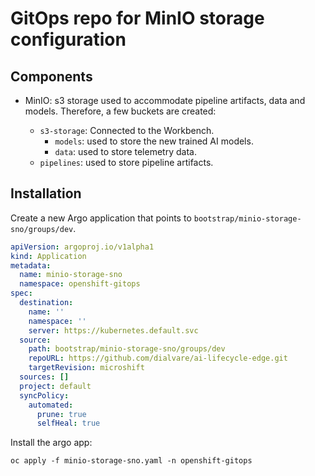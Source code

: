 # GitOps repo for MinIO storage configuration

## Components

* MinIO: s3 storage used to accommodate pipeline artifacts, data and models. Therefore, a few buckets are created:

  * `s3-storage`: Connected to the Workbench.
    * `models`: used to store the new trained AI models.
    * `data`: used to store telemetry data.
  * `pipelines`: used to store pipeline artifacts.

## Installation

Create a new Argo application that points to `bootstrap/minio-storage-sno/groups/dev`.

````yaml
apiVersion: argoproj.io/v1alpha1
kind: Application
metadata:
  name: minio-storage-sno
  namespace: openshift-gitops
spec:
  destination:
    name: ''
    namespace: ''
    server: https://kubernetes.default.svc
  source:
    path: bootstrap/minio-storage-sno/groups/dev
    repoURL: https://github.com/dialvare/ai-lifecycle-edge.git
    targetRevision: microshift
  sources: []
  project: default
  syncPolicy:
    automated:
      prune: true
      selfHeal: true
````

Install the argo app:

````shellscript
oc apply -f minio-storage-sno.yaml -n openshift-gitops
````

